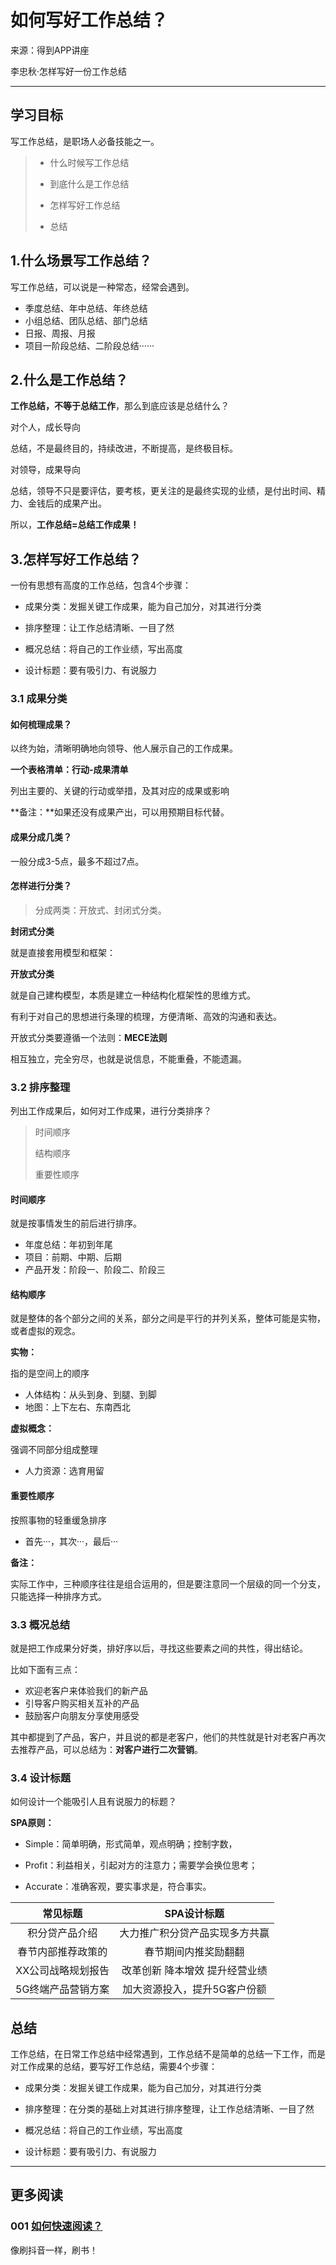# 如何写好工作总结？

来源：得到APP讲座

李忠秋·怎样写好一份工作总结

---

## 学习目标

写工作总结，是职场人必备技能之一。

> - 什么时候写工作总结
>
> - 到底什么是工作总结
> - 怎样写好工作总结
> - 总结

## 1.什么场景写工作总结？

写工作总结，可以说是一种常态，经常会遇到。

- 季度总结、年中总结、年终总结
- 小组总结、团队总结、部门总结
- 日报、周报、月报
- 项目一阶段总结、二阶段总结······

## 2.什么是工作总结？

**工作总结，不等于总结工作**，那么到底应该是总结什么？

对个人，成长导向

总结，不是最终目的，持续改进，不断提高，是终极目标。

对领导，成果导向

总结，领导不只是要评估，要考核，更关注的是最终实现的业绩，是付出时间、精力、金钱后的成果产出。

所以，**工作总结=总结工作成果！**

## 3.怎样写好工作总结？

一份有思想有高度的工作总结，包含4个步骤：

- 成果分类：发掘关键工作成果，能为自己加分，对其进行分类

- 排序整理：让工作总结清晰、一目了然

- 概况总结：将自己的工作业绩，写出高度

- 设计标题：要有吸引力、有说服力

### 3.1 成果分类

#### 如何梳理成果？

以终为始，清晰明确地向领导、他人展示自己的工作成果。

**一个表格清单：行动-成果清单**

列出主要的、关键的行动或举措，及其对应的成果或影响

**备注：**如果还没有成果产出，可以用预期目标代替。

#### 成果分成几类？

一般分成3-5点，最多不超过7点。

#### 怎样进行分类？

> 分成两类：开放式、封闭式分类。

**封闭式分类**

就是直接套用模型和框架：

**开放式分类**

就是自己建构模型，本质是建立一种结构化框架性的思维方式。

有利于对自己的思想进行条理的梳理，方便清晰、高效的沟通和表达。

开放式分类要遵循一个法则：**MECE法则**

相互独立，完全穷尽，也就是说信息，不能重叠，不能遗漏。

### 3.2 排序整理

列出工作成果后，如何对工作成果，进行分类排序？

> 时间顺序
>
> 结构顺序
>
> 重要性顺序

#### 时间顺序

就是按事情发生的前后进行排序。

- 年度总结：年初到年尾
- 项目：前期、中期、后期
- 产品开发：阶段一、阶段二、阶段三

#### 结构顺序

就是整体的各个部分之间的关系，部分之间是平行的并列关系，整体可能是实物，或者虚拟的观念。

**实物：**

指的是空间上的顺序

- 人体结构：从头到身、到腿、到脚
- 地图：上下左右、东南西北

**虚拟概念：**

强调不同部分组成整理

- 人力资源：选育用留

#### 重要性顺序

按照事物的轻重缓急排序

- 首先···，其次···，最后···

**备注：**

实际工作中，三种顺序往往是组合运用的，但是要注意同一个层级的同一个分支，只能选择一种排序方式。

### 3.3 概况总结

就是把工作成果分好类，排好序以后，寻找这些要素之间的共性，得出结论。

比如下面有三点：

- 欢迎老客户来体验我们的新产品
- 引导客户购买相关互补的产品
- 鼓励客户向朋友分享使用感受

其中都提到了产品，客户，并且说的都是老客户，他们的共性就是针对老客户再次去推荐产品，可以总结为：**对客户进行二次营销**。

### 3.4 设计标题

如何设计一个能吸引人且有说服力的标题？

**SPA原则：**

- Simple：简单明确，形式简单，观点明确；控制字数，

- Profit：利益相关，引起对方的注意力；需要学会换位思考；

- Accurate：准确客观，要实事求是，符合事实。

| 常见标题 | SPA设计标题 |
| :----------------: | :----------------------------: |
| 积分贷产品介绍 | 大力推广积分贷产品实现多方共赢 |
| 春节内部推荐政策的 | 春节期间内推奖励翻翻 |
| XX公司战略规划报告 | 改革创新 降本增效 提升经营业绩 |
| 5G终端产品营销方案 | 加大资源投入，提升5G客户份额 |

## 总结

工作总结，在日常工作总结中经常遇到，工作总结不是简单的总结一下工作，而是对工作成果的总结，要写好工作总结，需要4个步骤：

- 成果分类：发掘关键工作成果，能为自己加分，对其进行分类

- 排序整理：在分类的基础上对其进行排序整理，让工作总结清晰、一目了然

- 概况总结：将自己的工作业绩，写出高度

- 设计标题：要有吸引力、有说服力

---

## 更多阅读

### 001 [如何快速阅读？](/fast-reading/)

  像刷抖音一样，刷书！

